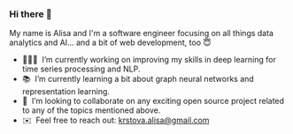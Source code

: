 ### Hi there 👋


<!-- **akrstova/AKrstova** is a ✨ _special_ ✨ repository because its `README.md` (this file) appears on your GitHub profile.

Here are some ideas to get you started: -->

My name is Alisa and I'm a software engineer focusing on all things data analytics and AI... and a bit of web development, too 😇

- 👩🏼‍💻&nbsp; I’m currently working on improving my skills in deep learning for time series processing and NLP.
- 📚 &nbsp;I’m currently learning a bit about graph neural networks and representation learning.
- 🤝 &nbsp;I’m looking to collaborate on any exciting open source project related to any of the topics mentioned above. 
- ✉️ &nbsp;Feel free to reach out: krstova.alisa@gmail.com
<!-- - 💡 Fun fact: I love space engineering!
 -->

